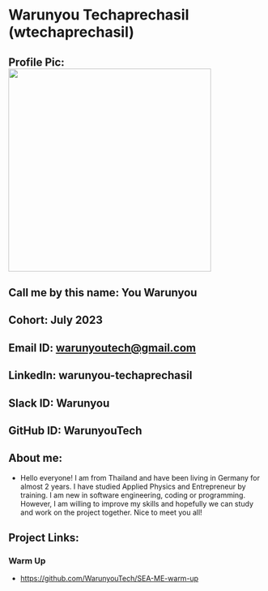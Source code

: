 # Warunyou Techaprechasil (wtechaprechasil)
## Profile Pic: <img width=400 src="https://avatars.githubusercontent.com/u/175840077?v=4"/>
## Call me by this name: You Warunyou
## Cohort: July 2023
## Email ID: warunyoutech@gmail.com
## LinkedIn: warunyou-techaprechasil
## Slack ID: Warunyou
## GitHub ID: WarunyouTech
## About me: 
- Hello everyone! I am from Thailand and have been living in Germany for almost 2 years. I have studied Applied Physics and Entrepreneur by training. I am new in software engineering, coding or programming. However, I am willing to improve my skills and hopefully we can study and work on the project together. Nice to meet you all!
## Project Links:
### Warm Up
- https://github.com/WarunyouTech/SEA-ME-warm-up
